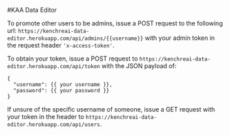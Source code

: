 #KAA Data Editor

To promote other users to be admins, issue a POST request to the following url: `https://kenchreai-data-editor.herokuapp.com/api/admins/{{username}}` with your admin token in the request header `'x-access-token'`. 

To obtain your token, issue a POST request to `https://kenchreai-data-editor.herokuapp.com/api/token` with the JSON payload of:
```
{
  "username": {{ your username }},
  "password": {{ your password }}
}
```
If unsure of the specific username of someone, issue a GET request with your token in the header to `https://kenchreai-data-editor.herokuapp.com/api/users`.

